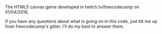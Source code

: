 The HTML5 canvas game developed in twitch.tv/freecodecamp on 01/04/2016.

If you have any questions about what is going on in this code, just hit me up from freecodecamp's gitter.
I'll do my best to answer them.
